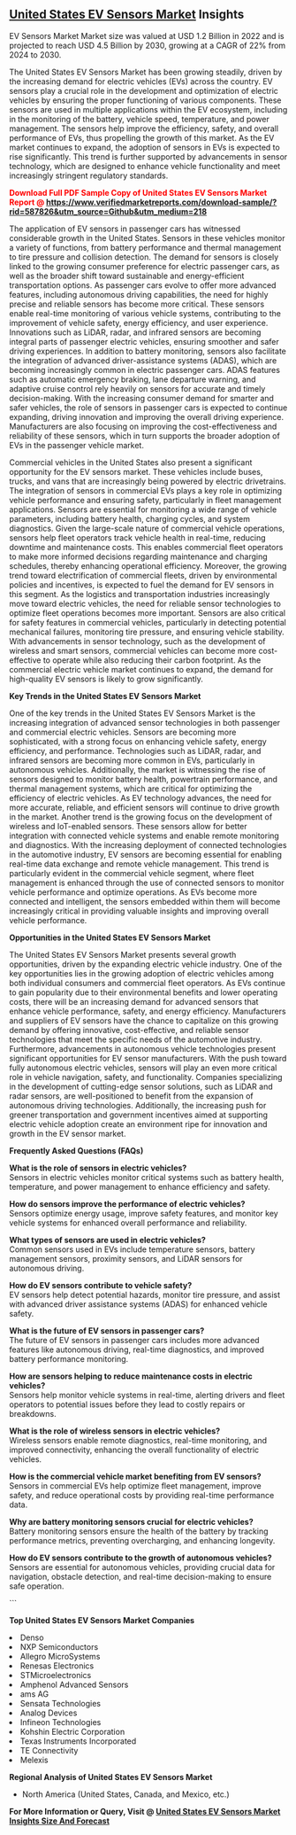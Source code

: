 <h2><a href="https://www.verifiedmarketreports.com/download-sample/?rid=587826&amp;utm_source=Github&amp;utm_medium=218" target="_blank">United States EV Sensors Market</a> Insights</h2><p>EV Sensors Market Market size was valued at USD 1.2 Billion in 2022 and is projected to reach USD 4.5 Billion by 2030, growing at a CAGR of 22% from 2024 to 2030.</p><p> <p>The United States EV Sensors Market has been growing steadily, driven by the increasing demand for electric vehicles (EVs) across the country. EV sensors play a crucial role in the development and optimization of electric vehicles by ensuring the proper functioning of various components. These sensors are used in multiple applications within the EV ecosystem, including in the monitoring of the battery, vehicle speed, temperature, and power management. The sensors help improve the efficiency, safety, and overall performance of EVs, thus propelling the growth of this market. As the EV market continues to expand, the adoption of sensors in EVs is expected to rise significantly. This trend is further supported by advancements in sensor technology, which are designed to enhance vehicle functionality and meet increasingly stringent regulatory standards. <b><p><span class=""><span style="color: #ff0000;"><strong>Download Full PDF Sample Copy of United States EV Sensors Market Report</strong> @ </span><a href="https://www.verifiedmarketreports.com/download-sample/?rid=587826&amp;utm_source=Github&amp;utm_medium=218" target="_blank">https://www.verifiedmarketreports.com/download-sample/?rid=587826&amp;utm_source=Github&amp;utm_medium=218</a></span></p></b></p> <p>The application of EV sensors in passenger cars has witnessed considerable growth in the United States. Sensors in these vehicles monitor a variety of functions, from battery performance and thermal management to tire pressure and collision detection. The demand for sensors is closely linked to the growing consumer preference for electric passenger cars, as well as the broader shift toward sustainable and energy-efficient transportation options. As passenger cars evolve to offer more advanced features, including autonomous driving capabilities, the need for highly precise and reliable sensors has become more critical. These sensors enable real-time monitoring of various vehicle systems, contributing to the improvement of vehicle safety, energy efficiency, and user experience. Innovations such as LiDAR, radar, and infrared sensors are becoming integral parts of passenger electric vehicles, ensuring smoother and safer driving experiences. In addition to battery monitoring, sensors also facilitate the integration of advanced driver-assistance systems (ADAS), which are becoming increasingly common in electric passenger cars. ADAS features such as automatic emergency braking, lane departure warning, and adaptive cruise control rely heavily on sensors for accurate and timely decision-making. With the increasing consumer demand for smarter and safer vehicles, the role of sensors in passenger cars is expected to continue expanding, driving innovation and improving the overall driving experience. Manufacturers are also focusing on improving the cost-effectiveness and reliability of these sensors, which in turn supports the broader adoption of EVs in the passenger vehicle market.</p> <p>Commercial vehicles in the United States also present a significant opportunity for the EV sensors market. These vehicles include buses, trucks, and vans that are increasingly being powered by electric drivetrains. The integration of sensors in commercial EVs plays a key role in optimizing vehicle performance and ensuring safety, particularly in fleet management applications. Sensors are essential for monitoring a wide range of vehicle parameters, including battery health, charging cycles, and system diagnostics. Given the large-scale nature of commercial vehicle operations, sensors help fleet operators track vehicle health in real-time, reducing downtime and maintenance costs. This enables commercial fleet operators to make more informed decisions regarding maintenance and charging schedules, thereby enhancing operational efficiency. Moreover, the growing trend toward electrification of commercial fleets, driven by environmental policies and incentives, is expected to fuel the demand for EV sensors in this segment. As the logistics and transportation industries increasingly move toward electric vehicles, the need for reliable sensor technologies to optimize fleet operations becomes more important. Sensors are also critical for safety features in commercial vehicles, particularly in detecting potential mechanical failures, monitoring tire pressure, and ensuring vehicle stability. With advancements in sensor technology, such as the development of wireless and smart sensors, commercial vehicles can become more cost-effective to operate while also reducing their carbon footprint. As the commercial electric vehicle market continues to expand, the demand for high-quality EV sensors is likely to grow significantly.</p> <p><b>Key Trends in the United States EV Sensors Market</b></p> <p>One of the key trends in the United States EV Sensors Market is the increasing integration of advanced sensor technologies in both passenger and commercial electric vehicles. Sensors are becoming more sophisticated, with a strong focus on enhancing vehicle safety, energy efficiency, and performance. Technologies such as LiDAR, radar, and infrared sensors are becoming more common in EVs, particularly in autonomous vehicles. Additionally, the market is witnessing the rise of sensors designed to monitor battery health, powertrain performance, and thermal management systems, which are critical for optimizing the efficiency of electric vehicles. As EV technology advances, the need for more accurate, reliable, and efficient sensors will continue to drive growth in the market. Another trend is the growing focus on the development of wireless and IoT-enabled sensors. These sensors allow for better integration with connected vehicle systems and enable remote monitoring and diagnostics. With the increasing deployment of connected technologies in the automotive industry, EV sensors are becoming essential for enabling real-time data exchange and remote vehicle management. This trend is particularly evident in the commercial vehicle segment, where fleet management is enhanced through the use of connected sensors to monitor vehicle performance and optimize operations. As EVs become more connected and intelligent, the sensors embedded within them will become increasingly critical in providing valuable insights and improving overall vehicle performance.</p> <p><b>Opportunities in the United States EV Sensors Market</b></p> <p>The United States EV Sensors Market presents several growth opportunities, driven by the expanding electric vehicle industry. One of the key opportunities lies in the growing adoption of electric vehicles among both individual consumers and commercial fleet operators. As EVs continue to gain popularity due to their environmental benefits and lower operating costs, there will be an increasing demand for advanced sensors that enhance vehicle performance, safety, and energy efficiency. Manufacturers and suppliers of EV sensors have the chance to capitalize on this growing demand by offering innovative, cost-effective, and reliable sensor technologies that meet the specific needs of the automotive industry. Furthermore, advancements in autonomous vehicle technologies present significant opportunities for EV sensor manufacturers. With the push toward fully autonomous electric vehicles, sensors will play an even more critical role in vehicle navigation, safety, and functionality. Companies specializing in the development of cutting-edge sensor solutions, such as LiDAR and radar sensors, are well-positioned to benefit from the expansion of autonomous driving technologies. Additionally, the increasing push for greener transportation and government incentives aimed at supporting electric vehicle adoption create an environment ripe for innovation and growth in the EV sensor market.</p> <p><b>Frequently Asked Questions (FAQs)</b></p> <p><b>What is the role of sensors in electric vehicles?</b><br> Sensors in electric vehicles monitor critical systems such as battery health, temperature, and power management to enhance efficiency and safety.</p> <p><b>How do sensors improve the performance of electric vehicles?</b><br> Sensors optimize energy usage, improve safety features, and monitor key vehicle systems for enhanced overall performance and reliability.</p> <p><b>What types of sensors are used in electric vehicles?</b><br> Common sensors used in EVs include temperature sensors, battery management sensors, proximity sensors, and LiDAR sensors for autonomous driving.</p> <p><b>How do EV sensors contribute to vehicle safety?</b><br> EV sensors help detect potential hazards, monitor tire pressure, and assist with advanced driver assistance systems (ADAS) for enhanced vehicle safety.</p> <p><b>What is the future of EV sensors in passenger cars?</b><br> The future of EV sensors in passenger cars includes more advanced features like autonomous driving, real-time diagnostics, and improved battery performance monitoring.</p> <p><b>How are sensors helping to reduce maintenance costs in electric vehicles?</b><br> Sensors help monitor vehicle systems in real-time, alerting drivers and fleet operators to potential issues before they lead to costly repairs or breakdowns.</p> <p><b>What is the role of wireless sensors in electric vehicles?</b><br> Wireless sensors enable remote diagnostics, real-time monitoring, and improved connectivity, enhancing the overall functionality of electric vehicles.</p> <p><b>How is the commercial vehicle market benefiting from EV sensors?</b><br> Sensors in commercial EVs help optimize fleet management, improve safety, and reduce operational costs by providing real-time performance data.</p> <p><b>Why are battery monitoring sensors crucial for electric vehicles?</b><br> Battery monitoring sensors ensure the health of the battery by tracking performance metrics, preventing overcharging, and enhancing longevity.</p> <p><b>How do EV sensors contribute to the growth of autonomous vehicles?</b><br> Sensors are essential for autonomous vehicles, providing crucial data for navigation, obstacle detection, and real-time decision-making to ensure safe operation.</p> ```</p><p><strong>Top United States EV Sensors Market Companies</strong></p><div data-test-id=""><p><li>Denso</li><li> NXP Semiconductors</li><li> Allegro MicroSystems</li><li> Renesas Electronics</li><li> STMicroelectronics</li><li> Amphenol Advanced Sensors</li><li> ams AG</li><li> Sensata Technologies</li><li> Analog Devices</li><li> Infineon Technologies</li><li> Kohshin Electric Corporation</li><li> Texas Instruments Incorporated</li><li> TE Connectivity</li><li> Melexis</li></p><div><strong>Regional Analysis of&nbsp;United States EV Sensors Market</strong></div><ul><li dir="ltr"><p dir="ltr">North America&nbsp;(United States, Canada, and Mexico, etc.)</p></li></ul><p><strong>For More Information or Query, Visit @&nbsp;</strong><strong><a href="https://www.verifiedmarketreports.com/product/ev-sensors-market/?utm_source=Github&amp;utm_medium=218" target="_blank">United States EV Sensors Market Insights Size And Forecast</a></strong></p></div>
